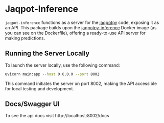 # Jaqpot-Inference

`jaqpot-inference` functions as a server for the [jaqpotpy](https://github.com/ntua-unit-of-control-and-informatics/jaqpotpy) code, exposing it as an API. This package builds upon the [jaqpotpy-inference](https://github.com/ntua-unit-of-control-and-informatics/jaqpotpy-inference) Docker image (as you can see on the Dockerfile), offering a ready-to-use API server for making predictions.

## Running the Server Locally

To launch the server locally, use the following command:

```bash
uvicorn main:app --host 0.0.0.0 --port 8002
```
This command initiates the server on port 8002, making the API accessible for local testing and development.

## Docs/Swagger UI

To see the api docs visit http://localhost:8002/docs
